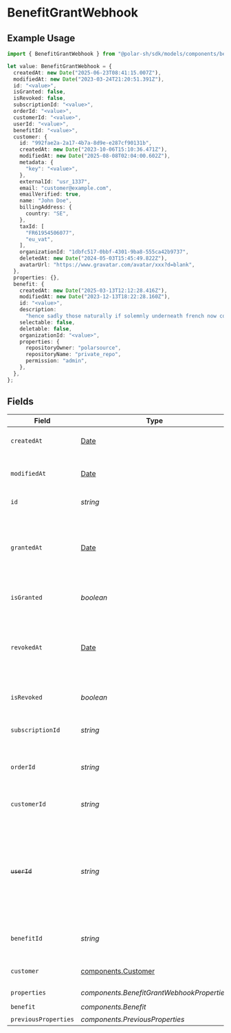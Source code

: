 # BenefitGrantWebhook

## Example Usage

```typescript
import { BenefitGrantWebhook } from "@polar-sh/sdk/models/components/benefitgrantwebhook.js";

let value: BenefitGrantWebhook = {
  createdAt: new Date("2025-06-23T08:41:15.007Z"),
  modifiedAt: new Date("2023-03-24T21:20:51.391Z"),
  id: "<value>",
  isGranted: false,
  isRevoked: false,
  subscriptionId: "<value>",
  orderId: "<value>",
  customerId: "<value>",
  userId: "<value>",
  benefitId: "<value>",
  customer: {
    id: "992fae2a-2a17-4b7a-8d9e-e287cf90131b",
    createdAt: new Date("2023-10-06T15:10:36.471Z"),
    modifiedAt: new Date("2025-08-08T02:04:00.602Z"),
    metadata: {
      "key": "<value>",
    },
    externalId: "usr_1337",
    email: "customer@example.com",
    emailVerified: true,
    name: "John Doe",
    billingAddress: {
      country: "SE",
    },
    taxId: [
      "FR61954506077",
      "eu_vat",
    ],
    organizationId: "1dbfc517-0bbf-4301-9ba8-555ca42b9737",
    deletedAt: new Date("2024-05-03T15:45:49.822Z"),
    avatarUrl: "https://www.gravatar.com/avatar/xxx?d=blank",
  },
  properties: {},
  benefit: {
    createdAt: new Date("2025-03-13T12:12:28.416Z"),
    modifiedAt: new Date("2023-12-13T18:22:28.160Z"),
    id: "<value>",
    description:
      "hence sadly those naturally if solemnly underneath french now corny",
    selectable: false,
    deletable: false,
    organizationId: "<value>",
    properties: {
      repositoryOwner: "polarsource",
      repositoryName: "private_repo",
      permission: "admin",
    },
  },
};
```

## Fields

| Field                                                                                                                   | Type                                                                                                                    | Required                                                                                                                | Description                                                                                                             |
| ----------------------------------------------------------------------------------------------------------------------- | ----------------------------------------------------------------------------------------------------------------------- | ----------------------------------------------------------------------------------------------------------------------- | ----------------------------------------------------------------------------------------------------------------------- |
| `createdAt`                                                                                                             | [Date](https://developer.mozilla.org/en-US/docs/Web/JavaScript/Reference/Global_Objects/Date)                           | :heavy_check_mark:                                                                                                      | Creation timestamp of the object.                                                                                       |
| `modifiedAt`                                                                                                            | [Date](https://developer.mozilla.org/en-US/docs/Web/JavaScript/Reference/Global_Objects/Date)                           | :heavy_check_mark:                                                                                                      | Last modification timestamp of the object.                                                                              |
| `id`                                                                                                                    | *string*                                                                                                                | :heavy_check_mark:                                                                                                      | The ID of the grant.                                                                                                    |
| `grantedAt`                                                                                                             | [Date](https://developer.mozilla.org/en-US/docs/Web/JavaScript/Reference/Global_Objects/Date)                           | :heavy_minus_sign:                                                                                                      | The timestamp when the benefit was granted. If `None`, the benefit is not granted.                                      |
| `isGranted`                                                                                                             | *boolean*                                                                                                               | :heavy_check_mark:                                                                                                      | Whether the benefit is granted.                                                                                         |
| `revokedAt`                                                                                                             | [Date](https://developer.mozilla.org/en-US/docs/Web/JavaScript/Reference/Global_Objects/Date)                           | :heavy_minus_sign:                                                                                                      | The timestamp when the benefit was revoked. If `None`, the benefit is not revoked.                                      |
| `isRevoked`                                                                                                             | *boolean*                                                                                                               | :heavy_check_mark:                                                                                                      | Whether the benefit is revoked.                                                                                         |
| `subscriptionId`                                                                                                        | *string*                                                                                                                | :heavy_check_mark:                                                                                                      | The ID of the subscription that granted this benefit.                                                                   |
| `orderId`                                                                                                               | *string*                                                                                                                | :heavy_check_mark:                                                                                                      | The ID of the order that granted this benefit.                                                                          |
| `customerId`                                                                                                            | *string*                                                                                                                | :heavy_check_mark:                                                                                                      | The ID of the customer concerned by this grant.                                                                         |
| ~~`userId`~~                                                                                                            | *string*                                                                                                                | :heavy_check_mark:                                                                                                      | : warning: ** DEPRECATED **: This will be removed in a future release, please migrate away from it as soon as possible. |
| `benefitId`                                                                                                             | *string*                                                                                                                | :heavy_check_mark:                                                                                                      | The ID of the benefit concerned by this grant.                                                                          |
| `customer`                                                                                                              | [components.Customer](../../models/components/customer.md)                                                              | :heavy_check_mark:                                                                                                      | A customer in an organization.                                                                                          |
| `properties`                                                                                                            | *components.BenefitGrantWebhookProperties*                                                                              | :heavy_check_mark:                                                                                                      | N/A                                                                                                                     |
| `benefit`                                                                                                               | *components.Benefit*                                                                                                    | :heavy_check_mark:                                                                                                      | N/A                                                                                                                     |
| `previousProperties`                                                                                                    | *components.PreviousProperties*                                                                                         | :heavy_minus_sign:                                                                                                      | N/A                                                                                                                     |